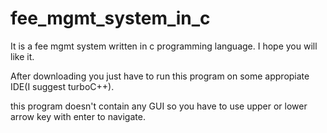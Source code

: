 # fee_mgmt_system_in_c
It is a fee mgmt system written in c programming language. I hope you will like it.

After downloading you just have to run this program on some appropiate IDE(I suggest turboC++).

this program doesn't contain any GUI so you have to use upper or lower arrow key with enter to navigate.

